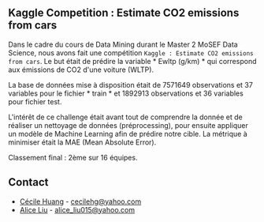 ## Kaggle Competition : Estimate CO2 emissions from cars

Dans le cadre du cours de Data Mining durant le Master 2 MoSEF Data Science, nous avons fait une compétition `Kaggle : Estimate CO2 emissions from cars`. Le but était de prédire la variable * Ewltp (g/km) * qui correspond aux émissions de CO2 d'une voiture (WLTP). 

La base de données mise à disposition était de 7571649 observations et 37 variables pour le fichier * train * et 1892913 observations et 36 variables pour fichier test.

L'intérêt de ce challenge était avant tout de comprendre la donnée et de réaliser un nettoyage de données (préprocessing), pour ensuite appliquer un modèle de Machine Learning afin de prédire notre cible. La métrique à minimiser était la MAE (Mean Absolute Error).

Classement final : 2ème sur 16 équipes.

## Contact

- [Cécile Huang](https://github.com/hg-cecile) - cecilehg@yahoo.com
- [Alice Liu](https://github.com/alice-l1) - alice_liu015@yahoo.com

<a name="contact"></a>